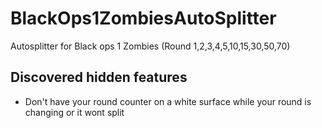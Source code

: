 # BlackOps1ZombiesAutoSplitter
Autosplitter for Black ops 1 Zombies (Round 1,2,3,4,5,10,15,30,50,70)

## Discovered hidden features
- Don't have your round counter on a white surface while your round is changing or it wont split
